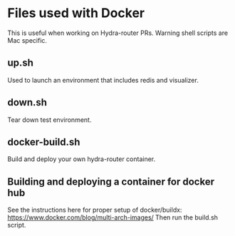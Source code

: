 # Files used with Docker

This is useful when working on Hydra-router PRs.  Warning shell scripts are Mac specific.

## up.sh
Used to launch an environment that includes redis and visualizer.

## down.sh

Tear down test environment.

## docker-build.sh

Build and deploy your own hydra-router container.

## Building and deploying a container for docker hub
See the instructions here for proper setup of docker/buildx: https://www.docker.com/blog/multi-arch-images/
Then run the build.sh script.

